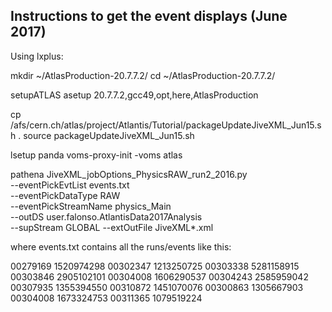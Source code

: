 Instructions to get the event displays (June 2017)
--------------------------------------------------

Using lxplus:

mkdir ~/AtlasProduction-20.7.7.2/
cd ~/AtlasProduction-20.7.7.2/

setupATLAS
asetup 20.7.7.2,gcc49,opt,here,AtlasProduction

cp /afs/cern.ch/atlas/project/Atlantis/Tutorial/packageUpdateJiveXML_Jun15.sh .
source packageUpdateJiveXML_Jun15.sh


lsetup panda
voms-proxy-init -voms atlas


pathena JiveXML_jobOptions_PhysicsRAW_run2_2016.py \
    --eventPickEvtList events.txt \
    --eventPickDataType RAW \
    --eventPickStreamName physics_Main \
    --outDS user.falonso.AtlantisData2017Analysis \
    --supStream GLOBAL --extOutFile JiveXML*.xml

where events.txt contains all the runs/events like this:

00279169 1520974298
00302347 1213250725
00303338 5281158915
00303846 2905102101
00304008 1606290537
00304243 2585959042
00307935 1355394550
00310872 1451070076
00300863 1305667903
00304008 1673324753
00311365 1079519224
